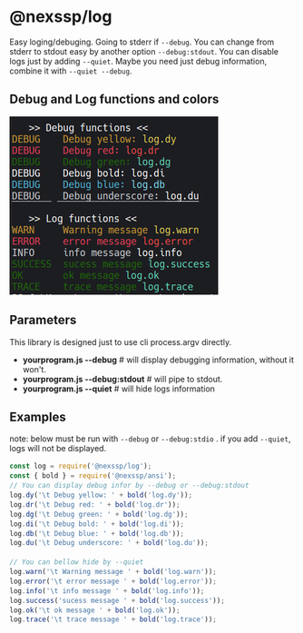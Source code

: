 # @nexssp/log

Easy loging/debuging. Going to stderr if `--debug`. You can change from stderr to stdout easy by another option `--debug:stdout`. You can disable logs just by adding `--quiet`. Maybe you need just debug information, combine it with `--quiet --debug`.

## Debug and Log functions and colors

![Nexss Log and Debug functions](https://raw.githubusercontent.com/nexssp/log/master/nexssp_log_colors_and_messages.png)

## Parameters

This library is designed just to use cli process.argv directly.

- **yourprogram.js --debug** # will display debugging information, without it won't.
- **yourprogram.js --debug:stdout** # will pipe to stdout.
- **yourprogram.js --quiet** # will hide logs information

## Examples

note: below must be run with `--debug` or `--debug:stdio` . if you add `--quiet`, logs will not be displayed.

```js
const log = require('@nexssp/log');
const { bold } = require('@nexssp/ansi');
// You can display debug infor by --debug or --debug:stdout
log.dy('\t Debug yellow: ' + bold('log.dy'));
log.dr('\t Debug red: ' + bold('log.dr'));
log.dg('\t Debug green: ' + bold('log.dg'));
log.di('\t Debug bold: ' + bold('log.di'));
log.db('\t Debug blue: ' + bold('log.db'));
log.du('\t Debug underscore: ' + bold('log.du'));

// You can bellow hide by --quiet
log.warn('\t Warning message ' + bold('log.warn'));
log.error('\t error message ' + bold('log.error'));
log.info('\t info message ' + bold('log.info'));
log.success('sucess message ' + bold('log.success'));
log.ok('\t ok message ' + bold('log.ok'));
log.trace('\t trace message ' + bold('log.trace'));
```
